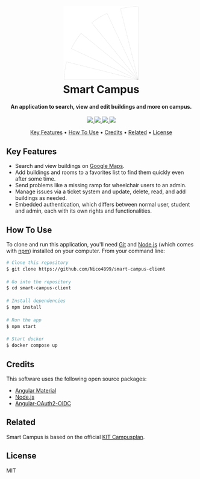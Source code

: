 <h1 align="center">
  <br>
  <img src="https://raw.githubusercontent.com/Nico4899/smart-campus-client/master/src/assets/images/KIT_LOGO_PREFIX.png" alt="KIT-Logo" width="200">
  <br>
  Smart Campus
  <br>
</h1>

<h4 align="center">An application to search, view and edit buildings and more on campus.</h4>

<p align="center">
  <a href="https://angular.io">
      <img src="https://img.shields.io/badge/Angular-DD0031?style=for-the-badge&labelColor=ffffff&logoColor=DD0031&logo=angular">
  </a>
  <a href="https://www.docker.com">
      <img src="https://img.shields.io/badge/Docker-2496ED?style=for-the-badge&labelColor=369cee&logoColor=ffffff&logo=docker">
  </a> 
  <a href="https://en.wikipedia.org/wiki/JavaScript">
      <img src="https://img.shields.io/badge/JavaScript-F7DF1E?style=for-the-badge&labelColor=ffffff&logoColor=F7DF1E&logo=javascript">
  </a>
  <a href="https://auth0.com/">
      <img src="https://img.shields.io/badge/Auth0-EB5424?style=for-the-badge&labelColor=000000&logoColor=EB5424&logo=auth0">
  </a>
</p>

<p align="center">
  <a href="#key-features">Key Features</a> •
  <a href="#how-to-use">How To Use</a> •
  <a href="#credits">Credits</a> •
  <a href="#related">Related</a> •
  <a href="#license">License</a>
</p>

## Key Features

* Search and view buildings on <a href="https://www.google.de/maps">Google Maps</a>.
* Add buildings and rooms to a favorites list to find them quickly even after some time.
* Send problems like a missing ramp for wheelchair users to an admin. 
* Manage issues via a ticket system and update, delete, read, and add buildings as needed.
* Embedded authentication, which differs between normal user, student and admin, each with its own rights and functionalities.

## How To Use

To clone and run this application, you'll need [Git](https://git-scm.com) and [Node.js](https://nodejs.org/en/download/) (which comes with [npm](http://npmjs.com)) installed on your computer. From your command line:

```bash
# Clone this repository
$ git clone https://github.com/Nico4899/smart-campus-client

# Go into the repository
$ cd smart-campus-client

# Install dependencies
$ npm install

# Run the app
$ npm start

# Start docker
$ docker compose up
```

## Credits

This software uses the following open source packages:

- [Angular Material](https://material.angular.io/)
- [Node.js](https://nodejs.org/)
- [Angular-OAuth2-OIDC](https://github.com/manfredsteyer/angular-oauth2-oidc)

## Related

Smart Campus is based on the official <a href="https://www.kit.edu/campusplan/index_en.php">KIT Campusplan</a>.

## License

MIT
